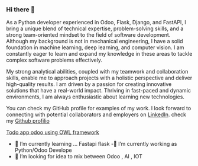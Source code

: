 ### Hi there 👋
As a Python developer experienced in Odoo, Flask, Django, and FastAPI, I bring a unique blend of technical expertise, problem-solving skills, and a strong team-oriented mindset to the field of software development. Although my background is not in mechanical engineering, I have a solid foundation in machine learning, deep learning, and computer vision. I am constantly eager to learn and expand my knowledge in these areas to tackle complex software problems effectively.

My strong analytical abilities, coupled with my teamwork and collaboration skills, enable me to approach projects with a holistic perspective and deliver high-quality results. I am driven by a passion for creating innovative solutions that have a real-world impact. Thriving in fast-paced and dynamic environments, I am always enthusiastic about learning new technologies.

You can check my GitHub profile for examples of my work. I look forward to connecting with potential collaborators and employers on [LinkedIn](https://www.linkedin.com/in/marwen-weslati/).
check my [Github profilio](https://github.com/Marwen-93/marwen_weslati)

[Todo app odoo using OWL framework](https://github.com/Marwen-93/Todo_list_Odoo/tree/main)

- 🌱 I’m currently learning ... Fastapi flask
-🔭 I’m currently working as Python/Odoo Develope
- 🤔 I’m looking for idea to mix between Odoo , AI , IOT 
<!--
**Marwen-93/Marwen-93** is a ✨ _special_ ✨ repository because its `README.md` (this file) appears on your GitHub profile.

Here are some ideas to get you started:

- 🔭 I’m currently working on ...
- 👯 I’m looking to collaborate on ...
- 🤔 I’m looking for help with ...
- 💬 Ask me about ...
- 📫 How to reach me: ...
- 😄 Pronouns: ...
- ⚡ Fun fact: ...
-->
